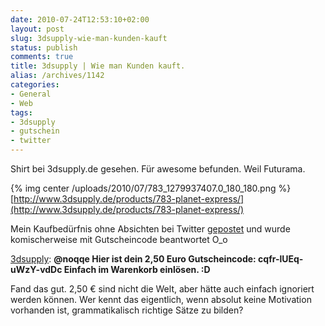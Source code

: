 ```yaml
---
date: 2010-07-24T12:53:10+02:00
layout: post
slug: 3dsupply-wie-man-kunden-kauft
status: publish
comments: true
title: 3dsupply | Wie man Kunden kauft.
alias: /archives/1142
categories:
- General
- Web
tags:
- 3dsupply
- gutschein
- twitter
---
```


Shirt bei 3dsupply.de gesehen. Für awesome befunden. Weil Futurama.

{% img center /uploads/2010/07/783_1279937407.0_180_180.png %}
[http://www.3dsupply.de/products/783-planet-express/](http://www.3dsupply.de/products/783-planet-express/)

Mein Kaufbedürfnis ohne Absichten bei Twitter [gepostet](http://twitter.com/noqqe/status/18464736775) und wurde komischerweise mit Gutscheincode beantwortet O_o

[3dsupply](http://twitter.com/3dsupply/status/18509063283): **@noqqe Hier ist dein 2,50 Euro Gutscheincode: cqfr-lUEq-uWzY-vdDc Einfach im Warenkorb einlösen. :D**

Fand das gut. 2,50 € sind nicht die Welt, aber hätte auch einfach ignoriert werden können.
Wer kennt das eigentlich, wenn absolut keine Motivation vorhanden ist, grammatikalisch richtige Sätze zu bilden?

